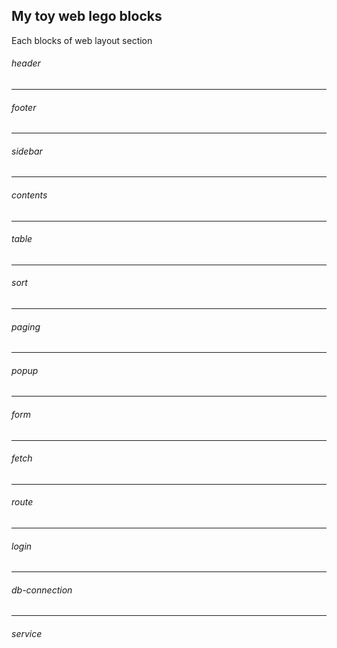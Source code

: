 ## My toy web lego blocks
Each blocks of web layout section  
  
###### header
---
###### footer
---
###### sidebar
---
###### contents
---
###### table
---
###### sort
---
###### paging
---
###### popup
---
###### form
---
###### fetch
---
###### route
---
###### login
---
###### db-connection
---
###### service
